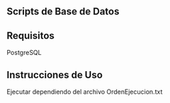
## Scripts de Base de Datos

## Requisitos

PostgreSQL 

## Instrucciones de Uso

Ejecutar dependiendo del archivo OrdenEjecucion.txt

